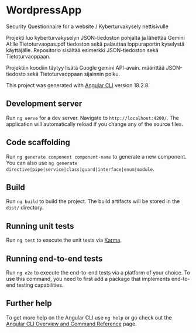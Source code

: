 # WordpressApp

Security Questionnaire for a website / Kyberturvakysely nettisivulle

Projekti luo kyberturvakyselyn JSON-tiedoston pohjalta ja lähettää Gemini AI:lle Tietoturvaopas.pdf tiedoston sekä palauttaa loppuraportin kyselystä käyttäjälle.
Repositorio sisältää esimerkki JSON-tiedoston sekä Tietoturvaoppaan.

Projektiin koodiin täytyy lisätä Google gemini API-avain. määrittää JSON-tiedosto sekä Tietoturvaoppaan sijainnin polku.

This project was generated with [Angular CLI](https://github.com/angular/angular-cli) version 18.2.8.

## Development server

Run `ng serve` for a dev server. Navigate to `http://localhost:4200/`. The application will automatically reload if you change any of the source files.

## Code scaffolding

Run `ng generate component component-name` to generate a new component. You can also use `ng generate directive|pipe|service|class|guard|interface|enum|module`.

## Build

Run `ng build` to build the project. The build artifacts will be stored in the `dist/` directory.

## Running unit tests

Run `ng test` to execute the unit tests via [Karma](https://karma-runner.github.io).

## Running end-to-end tests

Run `ng e2e` to execute the end-to-end tests via a platform of your choice. To use this command, you need to first add a package that implements end-to-end testing capabilities.

## Further help

To get more help on the Angular CLI use `ng help` or go check out the [Angular CLI Overview and Command Reference](https://angular.dev/tools/cli) page.
